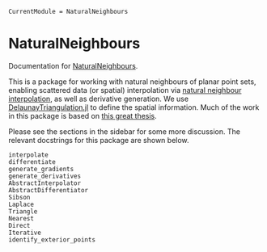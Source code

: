 ```@meta
CurrentModule = NaturalNeighbours
```

# NaturalNeighbours

Documentation for [NaturalNeighbours](https://github.com/DanielVandH/NaturalNeighbours.jl).

This is a package for working with natural neighbours of planar point sets, enabling scattered data (or spatial) interpolation via [natural neighbour interpolation](https://en.wikipedia.org/wiki/Natural_neighbor_interpolation), as well as derivative generation. We use [DelaunayTriangulation.jl](https://github.com/DanielVandH/DelaunayTriangulation.jl) to define the spatial information. Much of the work in this package is based on [this great thesis](https://kluedo.ub.rptu.de/frontdoor/deliver/index/docId/2104/file/diss.bobach.natural.neighbor.20090615.pdf).

Please see the sections in the sidebar for some more discussion. The relevant docstrings for this package are shown below.

```@docs
interpolate
differentiate 
generate_gradients
generate_derivatives
AbstractInterpolator
AbstractDifferentiator
Sibson
Laplace
Triangle
Nearest
Direct
Iterative
identify_exterior_points
```
